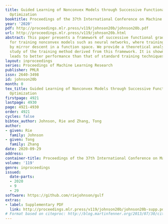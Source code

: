 ```yaml
---
title: Guided Learning of Nonconvex Models through Successive Functional Gradient
  Optimization
booktitle: Proceedings of the 37th International Conference on Machine Learning
year: '2020'
pdf: http://proceedings.mlr.press/v119/johnson20b/johnson20b.pdf
url: http://proceedings.mlr.press/v119/johnson20b.html
abstract: This paper presents a framework of successive functional gradient optimization
  for training nonconvex models such as neural networks, where training is driven
  by mirror descent in a function space. We provide a theoretical analysis and empirical
  study of the training method derived from this framework. It is shown that the method
  leads to better performance than that of standard training techniques.
layout: inproceedings
series: Proceedings of Machine Learning Research
publisher: PMLR
issn: 2640-3498
id: johnson20b
month: 0
tex_title: Guided Learning of Nonconvex Models through Successive Functional Gradient
  Optimization
firstpage: 4921
lastpage: 4930
page: 4921-4930
order: 4921
cycles: false
bibtex_author: Johnson, Rie and Zhang, Tong
author:
- given: Rie
  family: Johnson
- given: Tong
  family: Zhang
date: 2020-09-29
address: 
container-title: Proceedings of the 37th International Conference on Machine Learning
volume: '119'
genre: inproceedings
issued:
  date-parts:
  - 2020
  - 9
  - 29
software: https://github.com/riejohnson/gulf
extras:
- label: Supplementary PDF
  link: http://proceedings.mlr.press/v119/johnson20b/johnson20b-supp.pdf
# Format based on citeproc: http://blog.martinfenner.org/2013/07/30/citeproc-yaml-for-bibliographies/
---
```

